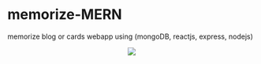 # memorize-MERN

memorize blog or cards  webapp using (mongoDB, reactjs, express, nodejs) 

<p align="center">
 <img src="https://user-images.githubusercontent.com/75932477/124452497-7ead0300-dd97-11eb-8e40-64d652c6734a.jpg">
</p>
